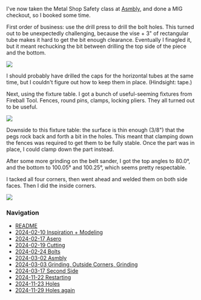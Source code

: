 I've now taken the Metal Shop Safety class at [Asmbly](https://asmbly.org), and done a MIG checkout, so I booked some time.

First order of business: use the drill press to drill the bolt holes. This turned out to be unexpectedly challenging, because the vise + 3" of rectangular tube makes it hard to get the bit enough clearance. Eventually I finagled it, but it meant rechucking the bit between drilling the top side of the piece and the bottom.

![](https://live.staticflickr.com/65535/53567519232_2afa5b6b86_4k.jpg)

I should probably have drilled the caps for the horizontal tubes at the same time, but I couldn't figure out how to keep them in place. (Hindsight: tape.)

Next, using the fixture table. I got a bunch of useful-seeming fixtures from Fireball Tool. Fences, round pins, clamps, locking pliers. They all turned out to be useful.

![](https://live.staticflickr.com/65535/53568810255_cfa93a931c_4k.jpg)

Downside to this fixture table: the surface is thin enough (3/8") that the pegs rock back and forth a bit in the holes. This meant that clamping down the fences was required to get them to be fully stable. Once the part was in place, I could clamp down the part instead.

After some more grinding on the belt sander, I got the top angles to 80.0°, and the bottom to 100.05° and 100.25°, which seems pretty respectable.

I tacked all four corners, then went ahead and welded them on both side faces. Then I did the inside corners.

![](https://live.staticflickr.com/65535/53567519657_9c86eb5c28_4k.jpg)

### Navigation
* [README](README.md)
* [2024-02-10 Inspiration + Modeling](2024-02-10%20Inspiration%20+%20Modeling.md)
* [2024-02-17 Asero](2024-02-17%20Asero.md)
* [2024-02-19 Cutting](2024-02-19%20Cutting.md)
* [2024-02-24 Bolts](2024-02-24%20Bolts.md)
* [2024-03-02 Asmbly](2024-03-02%20Asmbly.md)
* [2024-03-03 Grinding, Outside Corners, Grinding](2024-03-03%20Grinding,%20Outside%20Corners,%20Grinding.md)
* [2024-03-17 Second Side](2024-03-17%20Second%20Side.md)
* [2024-11-22 Restarting](2024-11-22%20Restarting.md)
* [2024-11-23 Holes](2024-11-23%20Holes.md)
* [2024-11-29 Holes again](2024-11-29%20Holes%20again.md)

